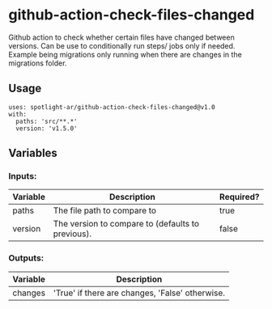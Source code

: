# github-action-check-files-changed

Github action to check whether certain files have changed between versions. Can be use to conditionally run steps/ jobs only if needed. Example being migrations only running when there are changes in the migrations folder.

## Usage

```
uses: spotlight-ar/github-action-check-files-changed@v1.0
with:
  paths: 'src/**.*'
  version: 'v1.5.0'
```

## Variables

### Inputs:

| Variable | Description                                       | Required? |
| -------- | ------------------------------------------------- | --------- |
| paths    | The file path to compare to                       | true      |
| version  | The version to compare to (defaults to previous). | false     |

### Outputs:

| Variable | Description                                     |
| -------- | ----------------------------------------------- |
| changes  | 'True' if there are changes, 'False' otherwise. |
